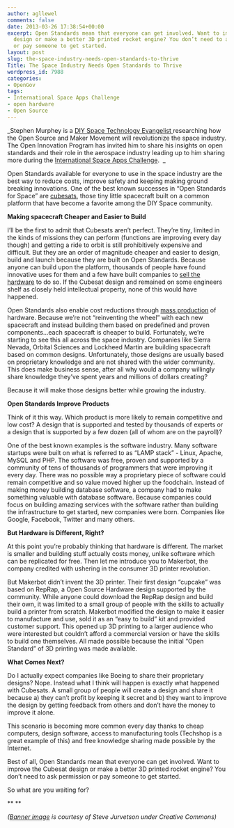 ```yaml
---
author: agllewel
comments: false
date: 2013-03-26 17:38:54+00:00
excerpt: Open Standards mean that everyone can get involved. Want to improve the Cubesat
  design or make a better 3D printed rocket engine? You don’t need to ask permission
  or pay someone to get started.
layout: post
slug: the-space-industry-needs-open-standards-to-thrive
Title: The Space Industry Needs Open Standards to Thrive
wordpress_id: 7988
categories:
- OpenGov
tags:
- International Space Apps Challenge
- open hardware
- Open Source
---
```


_Stephen Murphey is a [DIY Space Technology Evangelist ](http://stephenmurphey.com/open-source-space-program/)researching how the Open Source and Maker Movement will revolutionize the space industry. The Open Innovation Program has invited him to share his insights on open standards and their role in the aerospace industry leading up to him sharing more during the [International Space Apps Challenge](http://spaceappschallenge.org/).  _




Open Standards available for everyone to use in the space industry are the best way to reduce costs, improve safety and keeping making ground breaking innovations. One of the best known successes in “Open Standards for Space” are [cubesats](http://stephenmurphey.com/what-are-cubesats/), those tiny little spacecraft built on a common platform that have become a favorite among the DIY Space community.




**Making spacecraft Cheaper and Easier to Build**




I’ll be the first to admit that Cubesats aren’t perfect. They’re tiny, limited in the kinds of missions they can perform (functions are improving every day though) and getting a ride to orbit is still prohibitively expensive and difficult. But they are an order of magnitude cheaper and easier to design, build and launch because they are built on Open Standards. Because anyone can build upon the platform, thousands of people have found innovative uses for them and a few have built companies to [sell the hardware](http://stephenmurphey.com/where-to-buy-cubesat-parts/) to do so. If the Cubesat design and remained on some engineers shelf as closely held intellectual property, none of this would have happened.




Open Standards also enable cost reductions through [mass production](http://michaelbelfiore.com/2012/11/spacecraft-mass-production.html) of hardware. Because we’re not “reinventing the wheel” with each new spacecraft and instead building them based on predefined and proven components...each spacecraft is cheaper to build. Fortunately, we’re starting to see this all across the space industry. Companies like Sierra Nevada, Orbital Sciences and Lockheed Martin are building spacecraft based on common designs. Unfortunately, those designs are usually based on proprietary knowledge and are not shared with the wider community. This does make business sense, after all why would a company willingly share knowledge they’ve spent years and millions of dollars creating?




Because it will make those designs better while growing the industry.




**Open Standards Improve Products**




Think of it this way. Which product is more likely to remain competitive and low cost? A design that is supported and tested by thousands of experts or a design that is supported by a few dozen (all of whom are on the payroll)?




One of the best known examples is the software industry. Many software startups were built on what is referred to as “LAMP stack” - Linux, Apache, MySQL and PHP. The software was free, proven and supported by a community of tens of thousands of programmers that were improving it every day. There was no possible way a proprietary piece of software could remain competitive and so value moved higher up the foodchain. Instead of making money building database software, a company had to make something valuable with database software. Because companies could focus on building amazing services with the software rather than building the infrastructure to get started, new companies were born. Companies like Google, Facebook, Twitter and many others.




**But Hardware is Different, Right?**




At this point you’re probably thinking that hardware is different. The market is smaller and building stuff actually costs money, unlike software which can be replicated for free. Then let me introduce you to Makerbot, the company credited with ushering in the consumer 3D printer revolution.




But Makerbot didn’t invent the 3D printer. Their first design “cupcake” was based on RepRap, a Open Source Hardware design supported by the community. While anyone could download the RepRap design and build their own, it was limited to a small group of people with the skills to actually build a printer from scratch. Makerbot modified the design to make it easier to manufacture and use, sold it as an “easy to build” kit and provided customer support. This opened up 3D printing to a larger audience who were interested but couldn’t afford a commercial version or have the skills to build one themselves. All made possible because the initial “Open Standard” of 3D printing was made available.




**What Comes Next?**




Do I actually expect companies like Boeing to share their proprietary designs? Nope. Instead what I think will happen is exactly what happened with Cubesats. A small group of people will create a design and share it because a) they can’t profit by keeping it secret and b) they want to improve the design by getting feedback from others and don’t have the money to improve it alone.




This scenario is becoming more common every day thanks to cheap computers, design software, access to manufacturing tools (Techshop is a great example of this) and free knowledge sharing made possible by the Internet.




Best of all, Open Standards mean that everyone can get involved. Want to improve the Cubesat design or make a better 3D printed rocket engine? You don’t need to ask permission or pay someone to get started.




So what are you waiting for?


** **



_([Banner image](http://www.flickr.com/photos/jurvetson/5479393514/) is courtesy of Steve Jurvetson under Creative Commons)_
